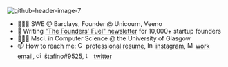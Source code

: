 ![github-header-image-7](https://user-images.githubusercontent.com/77484939/194298569-3883924d-40f1-4776-b40c-dd880e2cb93f.png)




- 👨🏼‍💻 SWE @ Barclays, Founder @ Unicourn, Veeno
- 🌱 Writing <a href="[https://www.thefoundersfuel.com/subscribe]">"The Founders' Fuel" newsletter</a> for 10,000+ startup founders
- 🧑🏼‍🎓 Msci. in Computer Science @ the University of Glasgow
- 📫 How to reach me: <a href="https://drive.google.com/file/d/1b0pTsxQRFHfrvXWoBgUAvTc2g6E2wqOw/view?usp=sharing"><img src="https://cdn3.emoji.gg/emojis/2174-stats.png" width="15px" height="15px" alt="CV"> professional resume</a>, <a href="https://emoji.gg/emoji/4044-instagram-logo"><img src="https://cdn3.emoji.gg/emojis/4044-instagram-logo.png" width="15px" height="15px" alt="Instagram_Logo"></a> [instagram](https://www.instagram.com/oliverstafurik/ ), <a href="https://emoji.gg/emoji/7825-mail-1"><img src="https://cdn3.emoji.gg/emojis/7825-mail-1.gif" width="15px" height="15px" alt="Mail_1"></a> [work email](mailto:oliver@thefoundersfuel.com?subject=[GitHub]%20Source%20Han%20Sans), <a href="https://emoji.gg/emoji/9255-discord"><img src="https://cdn3.emoji.gg/emojis/9255-discord.png" width="15px" height="15px" alt="discord"></a> štafino#9525, <a href="https://emoji.gg/emoji/7474_twitter"><img src="https://cdn3.emoji.gg/emojis/7474_twitter.png" width="15px" height="15px" alt="twitter"></a> [twitter](https://twitter.com/stafino_/ )
